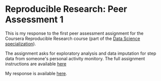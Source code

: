 # Reproducible Research: Peer Assessment 1

This is my response to the first peer assessment assignment for the Coursera Reproducible Research course (part of the [Data Science specialization](https://www.coursera.org/specializations/jhudatascience)).

The assignment asks for exploratory analysis and data imputation for step data from someone's personal activity monitory. The full assignment instructions are available [here](https://github.com/ecsalomon/RepData_PeerAssessment1/blob/master/assignment.md)

My response is available [here](https://github.com/ecsalomon/RepData_PeerAssessment1/blob/master/PA1_template.md).